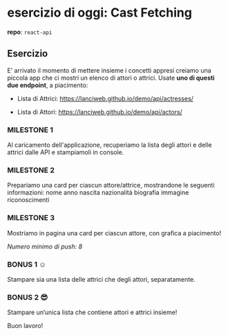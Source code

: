# esercizio di oggi: Cast Fetching
**repo**: `react-api`

## Esercizio
E’ arrivato il momento di mettere insieme i concetti appresi creiamo una piccola app che ci mostri un elenco di attori o attrici.
Usate **uno di questi due endpoint**, a piacimento:

- Lista di Attrici: https://lanciweb.github.io/demo/api/actresses/

- Lista di Attori: https://lanciweb.github.io/demo/api/actors/

### MILESTONE 1
Al caricamento dell'applicazione, recuperiamo la lista degli attori e delle attrici dalle API e stampiamoli in console.

### MILESTONE 2
Prepariamo una card per ciascun attore/attrice, mostrandone le seguenti informazioni:
nome
anno nascita
nazionalità
biografia
immagine
riconoscimenti

### MILESTONE 3
Mostriamo in pagina una card per ciascun attore, con grafica a piacimento!

*Numero minimo di push: 8*

### BONUS 1 :relaxed:
Stampare sia una lista delle attrici che degli attori, separatamente.

### BONUS 2 :sunglasses:
Stampare un’unica lista che contiene attori e attrici insieme!

Buon lavoro!